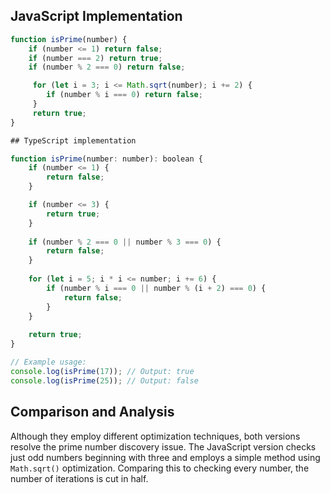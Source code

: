 ## JavaScript Implementation

```javascript
function isPrime(number) {
    if (number <= 1) return false;
    if (number === 2) return true;
    if (number % 2 === 0) return false;

     for (let i = 3; i <= Math.sqrt(number); i += 2) {
        if (number % i === 0) return false;
     }
     return true; 
}

## TypeScript implementation

function isPrime(number: number): boolean {
    if (number <= 1) {
        return false;
    }

    if (number <= 3) {
        return true;
    }
    
    if (number % 2 === 0 || number % 3 === 0) {
        return false;
    }
    
    for (let i = 5; i * i <= number; i += 6) {
        if (number % i === 0 || number % (i + 2) === 0) {
            return false;
        }
    }
    
    return true;
}

// Example usage:
console.log(isPrime(17)); // Output: true
console.log(isPrime(25)); // Output: false
```

## Comparison and Analysis

Although they employ different optimization techniques, both versions resolve the prime number discovery issue. The JavaScript version checks just odd numbers beginning with three and employs a simple method using `Math.sqrt()` optimization. Comparing this to checking every number, the number of iterations is cut in half. 

````


